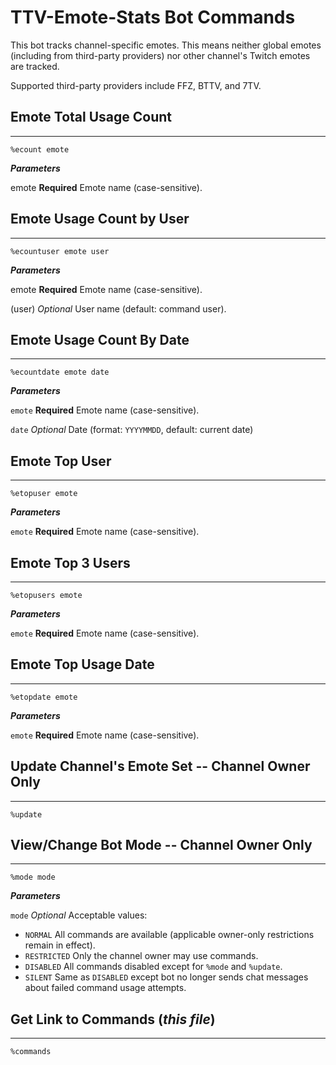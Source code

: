# TTV-Emote-Stats Bot Commands
This bot tracks channel-specific emotes. This means neither global emotes (including from third-party providers) nor other channel's Twitch emotes are tracked.

Supported third-party providers include FFZ, BTTV, and 7TV.

## Emote Total Usage Count
---
`%ecount emote`

___Parameters___

emote **Required** Emote name (case-sensitive).

## Emote Usage Count by User
---
`%ecountuser emote user` 

___Parameters___

emote **Required** Emote name (case-sensitive).

(user) *Optional* User name (default: command user).

## Emote Usage Count By Date
---
`%ecountdate emote date`

___Parameters___

`emote` **Required** Emote name (case-sensitive).

`date` *Optional* Date (format: `YYYYMMDD`, default: current date)

## Emote Top User
---
`%etopuser emote`

___Parameters___

`emote` **Required** Emote name (case-sensitive).

## Emote Top 3 Users
---
`%etopusers emote`

___Parameters___

`emote` **Required** Emote name (case-sensitive).

## Emote Top Usage Date
---
`%etopdate emote`

___Parameters___

`emote` **Required** Emote name (case-sensitive).

## Update Channel's Emote Set -- **Channel Owner Only**
---
`%update`

## View/Change Bot Mode -- **Channel Owner Only**
---
`%mode mode`

___Parameters___

`mode` *Optional* Acceptable values:
  - `NORMAL` All commands are available (applicable owner-only restrictions remain in effect).
  - `RESTRICTED` Only the channel owner may use commands.
  - `DISABLED` All commands disabled except for `%mode` and `%update`.
  - `SILENT` Same as `DISABLED` except bot no longer sends chat messages about failed command usage attempts.

## Get Link to Commands (*this file*)
---
`%commands`